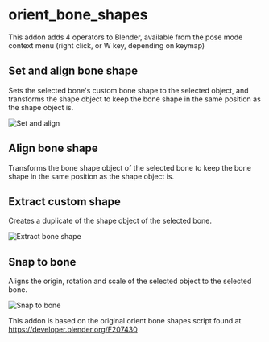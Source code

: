 # orient_bone_shapes

This addon adds 4 operators to Blender, available from the pose mode context menu (right click, or W key, depending on keymap)

## Set and align bone shape

Sets the selected bone's custom bone shape to the selected object, and transforms the shape object to keep the bone shape in the same position as the shape object is.

![Set and align](img/set_and_align.PNG)

## Align bone shape

Transforms the bone shape object of the selected bone to keep the bone shape in the same position as the shape object is.

## Extract custom shape

Creates a duplicate of the shape object of the selected bone.

![Extract bone shape](img/extract_bone_shape.PNG)

## Snap to bone

Aligns the origin, rotation and scale of the selected object to the selected bone.

![Snap to bone](img/snap_to_bone.PNG)

This addon is based on the original orient bone shapes script found at https://developer.blender.org/F207430
